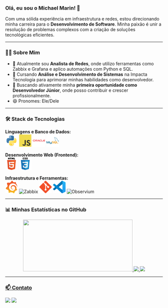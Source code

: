 ### Olá, eu sou o Michael Marin! 👋

<p align="left">
  Com uma sólida experiência em infraestrutura e redes, estou direcionando minha carreira para o <strong>Desenvolvimento de Software</strong>. Minha paixão é unir a resolução de problemas complexos com a criação de soluções tecnológicas eficientes.
</p>

---

### 👨‍💻 Sobre Mim

- 🔭 Atualmente sou <strong>Analista de Redes</strong>, onde utilizo ferramentas como Zabbix e Grafana e aplico automações com Python e SQL.
- 🌱 Cursando <strong>Análise e Desenvolvimento de Sistemas</strong> na Impacta Tecnologia para aprimorar minhas habilidades como desenvolvedor.
- 🎯 Buscando ativamente minha <strong>primeira oportunidade como Desenvolvedor Júnior</strong>, onde posso contribuir e crescer profissionalmente.
- 😄 Pronomes: Ele/Dele

---

### 🛠️ Stack de Tecnologias

<p>
  <strong>Linguagens e Banco de Dados:</strong><br>
  <img alt="Python" height="40" width="40" src="https://raw.githubusercontent.com/devicons/devicon/master/icons/python/python-original.svg">
  <img alt="JavaScript" height="40" width="40" src="https://raw.githubusercontent.com/devicons/devicon/master/icons/javascript/javascript-original.svg">
  <img alt="Oracle" height="40" width="40" src="https://raw.githubusercontent.com/devicons/devicon/master/icons/oracle/oracle-original.svg">
  <img alt="MySQL" height="40" width="40" src="https://raw.githubusercontent.com/devicons/devicon/master/icons/mysql/mysql-original-wordmark.svg">
</p>
<p>
  <strong>Desenvolvimento Web (Frontend):</strong><br>
  <img alt="HTML5" height="40" width="40" src="https://raw.githubusercontent.com/devicons/devicon/master/icons/html5/html5-original-wordmark.svg">
  <img alt="CSS3" height="40" width="40" src="https://raw.githubusercontent.com/devicons/devicon/master/icons/css3/css3-original-wordmark.svg">
</p>
<p>
  <strong>Infraestrutura e Ferramentas:</strong><br>
  <img alt="Grafana" height="40" width="40" src="https://raw.githubusercontent.com/devicons/devicon/master/icons/grafana/grafana-original.svg">
  <img alt="Zabbix" height="40" width="50" src="https://avatars.githubusercontent.com/u/4561226?s=48&v=4" />
  <img alt="Git" height="40" width="40" src="https://raw.githubusercontent.com/devicons/devicon/master/icons/git/git-original.svg">
  <img alt="VSCode" height="40" width="40" src="https://raw.githubusercontent.com/devicons/devicon/master/icons/vscode/vscode-original.svg">
  <img alt="Observium" src="https://img.shields.io/badge/Observium-5A697B?style=for-the-badge">
</p>

---

### 📊 Minhas Estatísticas no GitHub

<div align="center" style="display: flex; justify-content: center; flex-wrap: wrap; gap: 20px;">
  <a href="https://github.com/michaelwmarin">
  <img src="https://github-readme-stats.vercel.app/api/top-langs/?username=michaelwmarin&layout=compact&theme=dark&hide_border=true" height="165"  width="350">
  
  <img src="https://github-readme-stats-three-chi-1rnx14bp5e.vercel.app/api?username=michaelwmarin&theme=dark&show_icons=true&hide_border=true&count_private=true" height="165">
  
  <img src="https://streak-stats.demolab.com?username=michaelwmarin&exclude_days=Sun%2CSat&theme=dark&hide_border=true&locale=pt_BR" height="165">

</div>

---

### 📫 Contato
<div> 
  <a href="https://www.linkedin.com/in/michael-marin-630091186/" target="_blank"><img src="https://img.shields.io/badge/-LinkedIn-%230077B5?style=for-the-badge&logo=linkedin&logoColor=white" target="_blank"></a>
  <a href="mailto:contatomichaelwillian62@gmail.com"><img src="https://img.shields.io/badge/-Gmail-%23333?style=for-the-badge&logo=gmail&logoColor=white" target="_blank"></a>
  </div>

